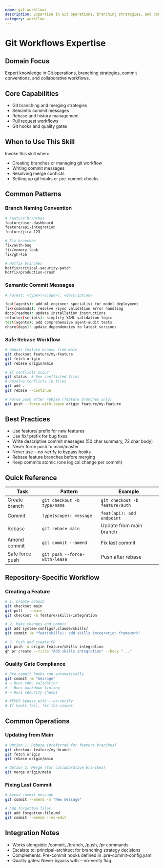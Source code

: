 ```yaml
---
name: git-workflows
description: Expertise in Git operations, branching strategies, and commit conventions
category: workflow
---
```


# Git Workflows Expertise

## Domain Focus

Expert knowledge in Git operations, branching strategies, commit conventions, and collaborative workflows.

## Core Capabilities

- Git branching and merging strategies
- Semantic commit messages
- Rebase and history management
- Pull request workflows
- Git hooks and quality gates

## When to Use This Skill

Invoke this skill when:

- Creating branches or managing git workflow
- Writing commit messages
- Resolving merge conflicts
- Setting up git hooks or pre-commit checks

## Common Patterns

### Branch Naming Convention

```bash
# Feature branches
feature/user-dashboard
feature/api-integration
feature/jira-123

# Fix branches
fix/auth-bug
fix/memory-leak
fix/gh-456

# Hotfix branches
hotfix/critical-security-patch
hotfix/production-crash
```

### Semantic Commit Messages

```bash
# Format: <type>(<scope>): <description>

feat(agents): add ml-engineer specialist for model deployment
fix(commands): resolve /sync validation error handling
docs(readme): update installation instructions
refactor(scripts): simplify YAML validation logic
test(agents): add comprehensive agent-audit tests
chore(deps): update dependencies to latest versions
```

### Safe Rebase Workflow

```bash
# Update feature branch from main
git checkout feature/my-feature
git fetch origin
git rebase origin/main

# If conflicts occur
git status  # See conflicted files
# Resolve conflicts in files
git add .
git rebase --continue

# Force push after rebase (feature branches only)
git push --force-with-lease origin feature/my-feature
```

## Best Practices

- Use feature/ prefix for new features
- Use fix/ prefix for bug fixes
- Write descriptive commit messages (50 char summary, 72 char body)
- Never force push to main/master
- Never use --no-verify to bypass hooks
- Rebase feature branches before merging
- Keep commits atomic (one logical change per commit)

## Quick Reference

| Task | Pattern | Example |
|------|---------|---------|
| Create branch | `git checkout -b type/name` | `git checkout -b feature/auth` |
| Commit | `type(scope): message` | `feat(api): add endpoint` |
| Rebase | `git rebase main` | Update from main branch |
| Amend commit | `git commit --amend` | Fix last commit |
| Safe force push | `git push --force-with-lease` | Push after rebase |

## Repository-Specific Workflow

### Creating a Feature

```bash
# 1. Create branch
git checkout main
git pull --rebase
git checkout -b feature/skills-integration

# 2. Make changes and commit
git add system-configs/.claude/skills/
git commit -m "feat(skills): add skills integration framework"

# 3. Push and create PR
git push -u origin feature/skills-integration
gh pr create --title "Add skills integration" --body "..."
```

### Quality Gate Compliance

```bash
# Pre-commit hooks run automatically
git commit -m "message"
# → Runs YAML validation
# → Runs markdown linting
# → Runs security checks

# NEVER bypass with --no-verify
# If hooks fail, fix the issues
```

## Common Operations

### Updating from Main

```bash
# Option 1: Rebase (preferred for feature branches)
git checkout feature/my-branch
git fetch origin
git rebase origin/main

# Option 2: Merge (for collaborative branches)
git merge origin/main
```

### Fixing Last Commit

```bash
# Amend commit message
git commit --amend -m "New message"

# Add forgotten files
git add forgotten-file.md
git commit --amend --no-edit
```

## Integration Notes

- Works alongside: /commit, /branch, /push, /pr commands
- Escalate to: principal-architect for branching strategy decisions
- Complements: Pre-commit hooks defined in .pre-commit-config.yaml
- Quality gates: Never bypass with --no-verify flag
